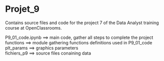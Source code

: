 # Projet_9
Contains source files and code for the project 7 of the Data Analyst training course at OpenClassrooms.

P9_01_code.ipynb ==> main code, gather all steps to complete the project <br>
functions ==> module gathering functions definitions used in P9_01_code <br>
plt_params ==> graphics parameters <br>
fichiers_p9 ==> source files conaining data
